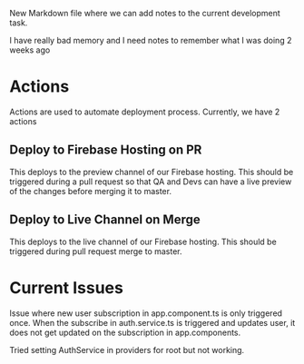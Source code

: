 New Markdown file where we can add notes to the current development task. 

I have really bad memory and I need notes to remember what I was doing 2 weeks ago

# Actions

Actions are used to automate deployment process. Currently, we have 2 actions

## Deploy to Firebase Hosting on PR
This deploys to the preview channel of our Firebase hosting. This should be triggered during a pull request so that QA and Devs can have a live preview of the changes before merging it to master.

## Deploy to Live Channel on Merge
This deploys to the live channel of our Firebase hosting. This should be triggered during pull request merge to master.

# Current Issues
Issue where new user subscription in app.component.ts is only triggered once.
When the subscribe in auth.service.ts is triggered and updates user, it does not get updated on the subscription in app.components.

Tried setting AuthService in providers for root but not working.
